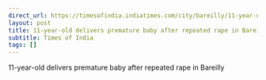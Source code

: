```yaml
---
direct_url: https://timesofindia.indiatimes.com/city/bareilly/11-year-old-delivers-premature-baby-after-repeated-rape-in-bareilly-infant-dies-minutes-later/articleshow/123742432.cms
layout: post
title: 11-year-old delivers premature baby after repeated rape in Bareilly
subtitle: Times of India
tags: []
---
```


11-year-old delivers premature baby after repeated rape in Bareilly
